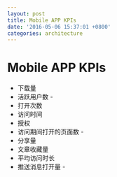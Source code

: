 ```yaml
---
layout: post
title: Mobile APP KPIs
date: '2016-05-06 15:37:01 +0800'
categories: architecture
---
```


# Mobile APP KPIs

- 下载量
- 活跃用户数 -
- 打开次数
- 访问时间
- 授权
- 访问期间打开的页面数 -
- 分享量
- 文章收藏量
- 平均访问时长
- 推送消息打开量 -
